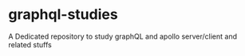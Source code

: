 # graphql-studies
A Dedicated repository to study graphQL and apollo server/client and related stuffs
